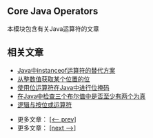 ## Core Java Operators

本模块包含有关Java运算符的文章

## 相关文章

+ [Java中instanceof运算符的替代方案](docs/Java中instanceof运算符的替代方案.md)
+ [从整数值获取某个位置的位](docs/从整数值获取某个位置的位.md)
+ [使用位运算符在Java中进行位掩码](docs/使用位运算符在Java中进行位掩码.md)
+ [在Java中检查三个布尔值中是否至少有两个为真](docs/在Java中检查三个布尔值中是否至少有两个为真.md)
+ [逻辑与按位或运算符](docs/逻辑与按位或运算符.md)

- 更多文章： [[<-- prev]](../java-lang-operators-1/README.md)
- 更多文章： [[next -->]](../java-lang-syntax-1/README.md)